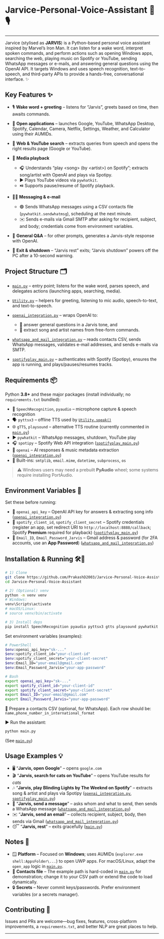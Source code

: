 # Jarvice-Personal-Voice-Assistant 🤖🎙️

---

Jarvice (stylised as **JARVIS**) is a Python-based personal voice assistant inspired by Marvel’s Iron Man. It can listen for a wake word, interpret spoken commands, and perform actions such as opening Windows apps, searching the web, playing music on Spotify or YouTube, sending WhatsApp messages or e-mails, and answering general questions using the OpenAI API. It targets Windows and uses speech recognition, text-to-speech, and third-party APIs to provide a hands-free, conversational interface. ✨

## Key Features ✨

* 🎙️ **Wake word + greeting** – listens for “Jarvis”, greets based on time, then awaits commands.
* 🚀 **Open applications** – launches Google, YouTube, WhatsApp Desktop, Spotify, Calendar, Camera, Netflix, Settings, Weather, and Calculator using their AUMIDs.
* 🔎 **Web & YouTube search** – extracts queries from speech and opens the right results page (Google or YouTube).
* 🎵 **Media playback**

  * 🎧 Understands “play \<song> (by \<artist>) on Spotify”; extracts song/artist with OpenAI and plays via Spotipy.
  * ▶️ Plays YouTube videos via `pywhatkit`.
  * ⏯️ Supports pause/resume of Spotify playback.
* 💬📧 **Messaging & e-mail**

  * 🟢 Sends WhatsApp messages using a CSV contacts file (`pywhatkit.sendwhatmsg`), scheduling at the next minute.
  * ✉️ Sends e-mails via Gmail SMTP after asking for recipient, subject, and body; credentials come from environment variables.
* 🧠 **General Q\&A** – for other prompts, generates a Jarvis-style response with OpenAI.
* 📴 **Exit & shutdown** – “Jarvis rest” exits; “Jarvis shutdown” powers off the PC after a 10-second warning.

## Project Structure 🗂️

* [`main.py`](https://github.com/PrakashD2003/Jarvice-Personal-Voice-Assistant/blob/8dbb6bc20c2d1c9031b4ca08fad2db941e1317d8/main.py) – entry point; listens for the wake word, parses speech, and delegates actions (launching apps, searching, media).
* [`Utility.py`](https://github.com/PrakashD2003/Jarvice-Personal-Voice-Assistant/blob/8dbb6bc20c2d1c9031b4ca08fad2db941e1317d8/Utility.py) – helpers for greeting, listening to mic audio, speech-to-text, and text-to-speech.
* [`openai_integration.py`](https://github.com/PrakashD2003/Jarvice-Personal-Voice-Assistant/blob/8dbb6bc20c2d1c9031b4ca08fad2db941e1317d8/openai_integration.py) – wraps OpenAI to:

  * 💬 answer general questions in a Jarvis tone, and
  * 🎼 extract song and artist names from free-form commands.
* [`whatsapp_and_mail_integration.py`](https://github.com/PrakashD2003/Jarvice-Personal-Voice-Assistant/blob/8dbb6bc20c2d1c9031b4ca08fad2db941e1317d8/whatsapp_and_mail_integration.py) – reads contacts CSV, sends WhatsApp messages, validates e-mail addresses, and sends e-mails via SMTP.
* [`spotifyplay_main.py`](https://github.com/PrakashD2003/Jarvice-Personal-Voice-Assistant/blob/8dbb6bc20c2d1c9031b4ca08fad2db941e1317d8/spotifyplay_main.py) – authenticates with Spotify (Spotipy), ensures the app is running, and plays/pauses/resumes tracks.

## Requirements 📦

Python **3.8+** and these major packages (install individually; no `requirements.txt` bundled):

* 🎤 `SpeechRecognition`, `pyaudio` – microphone capture & speech recognition
* 🗣️ `pyttsx3` – offline TTS used by [`Utility.speak()`](https://github.com/PrakashD2003/Jarvice-Personal-Voice-Assistant/blob/8dbb6bc20c2d1c9031b4ca08fad2db941e1317d8/Utility.py#L63-L67)
* 🌐 `gTTS`, `playsound` – alternative TTS routine (currently commented in [`main.py`](https://github.com/PrakashD2003/Jarvice-Personal-Voice-Assistant/blob/8dbb6bc20c2d1c9031b4ca08fad2db941e1317d8/main.py#L14-L20))
* ▶️ `pywhatkit` – WhatsApp messages, shutdown, YouTube play
* 🎧 `spotipy` – Spotify Web API integration ([`spotifyplay_main.py`](https://github.com/PrakashD2003/Jarvice-Personal-Voice-Assistant/blob/8dbb6bc20c2d1c9031b4ca08fad2db941e1317d8/spotifyplay_main.py))
* 🤖 `openai` – AI responses & music metadata extraction ([`openai_integration.py`](https://github.com/PrakashD2003/Jarvice-Personal-Voice-Assistant/blob/8dbb6bc20c2d1c9031b4ca08fad2db941e1317d8/openai_integration.py))
* 🧰 Built-ins: `smtplib`, `email.mime`, `datetime`, `subprocess`, `os`

> ⚠️ Windows users may need a prebuilt **PyAudio** wheel; some systems require installing PortAudio.

## Environment Variables 🔐

Set these before running:

* 🔑 `openai_api_key` – OpenAI API key for answers & extracting song info ([`openai_integration.py`](https://github.com/PrakashD2003/Jarvice-Personal-Voice-Assistant/blob/8dbb6bc20c2d1c9031b4ca08fad2db941e1317d8/openai_integration.py#L4))
* 🎼 `spotify_client_id`, `spotify_client_secret` – Spotify credentials (register an app, set redirect URI to `http://localhost:8888/callback`; Spotify **Premium** required for playback) ([`spotifyplay_main.py`](https://github.com/PrakashD2003/Jarvice-Personal-Voice-Assistant/blob/8dbb6bc20c2d1c9031b4ca08fad2db941e1317d8/spotifyplay_main.py#L7-L22))
* 📧 `Email_ID`, `Email_Password_Jarvis` – Gmail address & password (for 2FA accounts, use an **App Password**) ([`whatsapp_and_mail_integration.py`](https://github.com/PrakashD2003/Jarvice-Personal-Voice-Assistant/blob/8dbb6bc20c2d1c9031b4ca08fad2db941e1317d8/whatsapp_and_mail_integration.py#L92-L97))

## Installation & Running 🛠️🚀

```bash
# 1) Clone
git clone https://github.com/PrakashD2003/Jarvice-Personal-Voice-Assistant.git
cd Jarvice-Personal-Voice-Assistant

# 2) (Optional) venv
python -m venv venv
# Windows:
venv\Scripts\activate
# macOS/Linux:
# source venv/bin/activate

# 3) Install deps
pip install SpeechRecognition pyaudio pyttsx3 gtts playsound pywhatkit spotipy openai
```

Set environment variables (examples):

```bash
# PowerShell
$env:openai_api_key="sk-..."
$env:spotify_client_id="your-client-id"
$env:spotify_client_secret="your-client-secret"
$env:Email_ID="your-email@gmail.com"
$env:Email_Password_Jarvis="your-app-password"
```

```bash
# Bash
export openai_api_key="sk-..."
export spotify_client_id="your-client-id"
export spotify_client_secret="your-client-secret"
export Email_ID="your-email@gmail.com"
export Email_Password_Jarvis="your-app-password"
```

📇 Prepare a contacts CSV (optional, for WhatsApp). Each row should be:
`name,phone_number_in_international_format`

▶️ Run the assistant:

```bash
python main.py
```

(See [`main.py`](https://github.com/PrakashD2003/Jarvice-Personal-Voice-Assistant/blob/8dbb6bc20c2d1c9031b4ca08fad2db941e1317d8/main.py))

## Usage Examples 💡

* 🖥️ “**Jarvis, open Google**” – opens `google.com`
* 🎬 “**Jarvis, search for cats on YouTube**” – opens YouTube results for *cats*
* 🎶 “**Jarvis, play Blinding Lights by The Weeknd on Spotify**” – extracts song & artist and plays via Spotipy ([`openai_integration.py`](https://github.com/PrakashD2003/Jarvice-Personal-Voice-Assistant/blob/8dbb6bc20c2d1c9031b4ca08fad2db941e1317d8/openai_integration.py), [`spotifyplay_main.py`](https://github.com/PrakashD2003/Jarvice-Personal-Voice-Assistant/blob/8dbb6bc20c2d1c9031b4ca08fad2db941e1317d8/spotifyplay_main.py))
* 📲 “**Jarvis, send a message**” – asks whom and what to send, then sends a WhatsApp message ([`whatsapp_and_mail_integration.py`](https://github.com/PrakashD2003/Jarvice-Personal-Voice-Assistant/blob/8dbb6bc20c2d1c9031b4ca08fad2db941e1317d8/whatsapp_and_mail_integration.py))
* ✉️ “**Jarvis, send an email**” – collects recipient, subject, body, then sends via Gmail ([`whatsapp_and_mail_integration.py`](https://github.com/PrakashD2003/Jarvice-Personal-Voice-Assistant/blob/8dbb6bc20c2d1c9031b4ca08fad2db941e1317d8/whatsapp_and_mail_integration.py))
* 😴 “**Jarvis, rest**” – exits gracefully ([`main.py`](https://github.com/PrakashD2003/Jarvice-Personal-Voice-Assistant/blob/8dbb6bc20c2d1c9031b4ca08fad2db941e1317d8/main.py))

## Notes 📝

* 🪟 **Platform** – Focused on **Windows**; uses AUMIDs (`explorer.exe shell:AppsFolder\...`) to open UWP apps. For macOS/Linux, adapt the `open_app` logic in [`main.py`](https://github.com/PrakashD2003/Jarvice-Personal-Voice-Assistant/blob/8dbb6bc20c2d1c9031b4ca08fad2db941e1317d8/main.py#L21-L33).
* 📁 **Contacts file** – The example path is hard-coded in [`main.py`](https://github.com/PrakashD2003/Jarvice-Personal-Voice-Assistant/blob/8dbb6bc20c2d1c9031b4ca08fad2db941e1317d8/main.py#L70-L73,L139-L141) for demonstration; change it to your CSV path or extend the code to load dynamically.
* 🔒 **Secrets** – Never commit keys/passwords. Prefer environment variables (or a secrets manager).

## Contributing 🤝

Issues and PRs are welcome—bug fixes, features, cross-platform improvements, a `requirements.txt`, and better NLP are great places to help.

---
